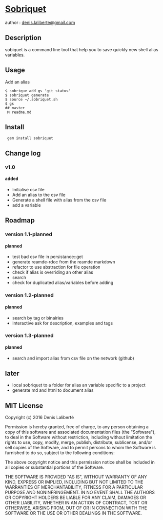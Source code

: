 # [ Sobriquet ]( https://github.com/denislaliberte/sobriquet )
author : denis.laliberte@gmail.com

## Description

sobiquet is a command line tool that help you to save quickly new shell alias
variables.

## Usage

Add an alias

    $ sobrique add gs 'git status'
    $ sobriquet generate
    $ source ~/.sobriquet.sh
    $ gs
    ## master
     M readme.md

## Install

     gem install sobriquet

## Change log

### v1.0
#### added
- Initialise csv file
- Add an alias to the csv file
- Generate a shell file with alias from the csv file
- add a variable

## Roadmap

### version 1.1-planned
#### planned
- test bad csv file in persistance::get
- generate reamde-rdoc from the reamde markdown
- refactor to use abstraction for file operation
- check if alias is overriding an other alias
- search
- check for duplicated alias/variables before adding

### version 1.2-planned
#### planned
- search by tag or binairies
- Interactive ask for description, examples and tags

### version 1.3-planned
#### planned
- search and import alias from csv file on the network (github)

## later
- local sobriquet to a folder for alias an variable specific to a project
- generate md and html to document alias

## MIT License

Copyright (c) 2016 Denis Laliberté

Permission is hereby granted, free of charge, to any person obtaining a copy
of this software and associated documentation files (the "Software"), to deal
in the Software without restriction, including without limitation the rights
to use, copy, modify, merge, publish, distribute, sublicense, and/or sell
copies of the Software, and to permit persons to whom the Software is
furnished to do so, subject to the following conditions:

The above copyright notice and this permission notice shall be included in all
copies or substantial portions of the Software.

THE SOFTWARE IS PROVIDED "AS IS", WITHOUT WARRANTY OF ANY KIND, EXPRESS OR
IMPLIED, INCLUDING BUT NOT LIMITED TO THE WARRANTIES OF MERCHANTABILITY,
FITNESS FOR A PARTICULAR PURPOSE AND NONINFRINGEMENT. IN NO EVENT SHALL THE
AUTHORS OR COPYRIGHT HOLDERS BE LIABLE FOR ANY CLAIM, DAMAGES OR OTHER
LIABILITY, WHETHER IN AN ACTION OF CONTRACT, TORT OR OTHERWISE, ARISING FROM,
OUT OF OR IN CONNECTION WITH THE SOFTWARE OR THE USE OR OTHER DEALINGS IN THE
SOFTWARE.
